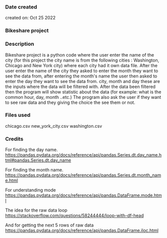 ### Date created
created on: Oct 25 2022

### Bikeshare project


### Description
Bikeshare project is a python code where the user enter the name of the city (for this project the city name is from the following cities : Washington, Chicago and New York city) where each city had it own data file.
After the user enter the name of the city they asked to enter the month they want to see the data from, after entering the month's name the user then asked to enter the day they want to see the data from.
city, month and day these are the inputs where the data  will be filtered with.
After the data been filtered then the program will show statistic about the data (for example: what is the common hour, day, month ..etc.)
The program also ask the user if they want to see raw data and they giving the choice the see them or not.


### Files used
chicago.csv
new_york_city.csv
washington.csv

### Credits

For finding the day name.
https://pandas.pydata.org/docs/reference/api/pandas.Series.dt.day_name.html#pandas.Series.dt.day_name

For finding the month name.
https://pandas.pydata.org/docs/reference/api/pandas.Series.dt.month_name.html

For understanding mode
https://pandas.pydata.org/docs/reference/api/pandas.DataFrame.mode.html

The idea for the raw data loop
https://stackoverflow.com/questions/58244444/loop-with-df-head

And for getting the next 5 rows of raw data
https://pandas.pydata.org/docs/reference/api/pandas.DataFrame.iloc.html
